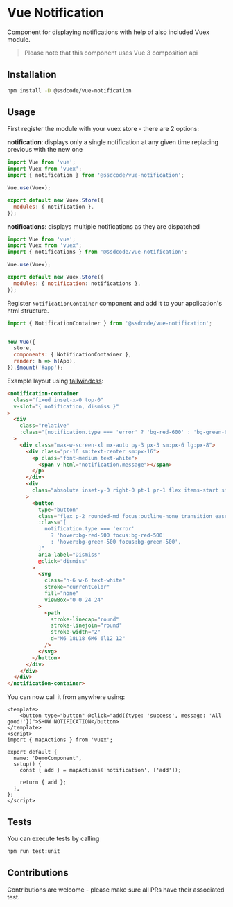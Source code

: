 # Vue Notification

Component for displaying notifications with help of also included Vuex module.

> Please note that this component uses Vue 3 composition api

## Installation

```bash
npm install -D @ssdcode/vue-notification
```

## Usage

First register the module with your vuex store - there are 2 options:

**notification**: displays only a single notification at any given time replacing previous with the new one

```javascript
import Vue from 'vue';
import Vuex from 'vuex';
import { notification } from '@ssdcode/vue-notification';

Vue.use(Vuex);

export default new Vuex.Store({
  modules: { notification },
});
```

**notifications**: displays multiple notifications as they are dispatched

```javascript
import Vue from 'vue';
import Vuex from 'vuex';
import { notifications } from '@ssdcode/vue-notification';

Vue.use(Vuex);

export default new Vuex.Store({
  modules: { notification: notifications },
});
```

Register `NotificationContainer` component and add it to your application's html structure.

```javascript
import { NotificationContainer } from '@ssdcode/vue-notification';


new Vue({
  store,
  components: { NotificationContainer },
  render: h => h(App),
}).$mount('#app');
```

Example layout using [tailwindcss](https://tailwindcss.com/):

```html
<notification-container
  class="fixed inset-x-0 top-0"
  v-slot="{ notification, dismiss }"
>
  <div
    class="relative"
    :class="[notification.type === 'error' ? 'bg-red-600' : 'bg-green-600']"
  >
    <div class="max-w-screen-xl mx-auto py-3 px-3 sm:px-6 lg:px-8">
      <div class="pr-16 sm:text-center sm:px-16">
        <p class="font-medium text-white">
          <span v-html="notification.message"></span>
        </p>
      </div>
      <div
        class="absolute inset-y-0 right-0 pt-1 pr-1 flex items-start sm:pt-1 sm:pr-2 sm:items-start"
      >
        <button
          type="button"
          class="flex p-2 rounded-md focus:outline-none transition ease-in-out duration-150"
          :class="[
            notification.type === 'error'
              ? 'hover:bg-red-500 focus:bg-red-500'
              : 'hover:bg-green-500 focus:bg-green-500',
          ]"
          aria-label="Dismiss"
          @click="dismiss"
        >
          <svg
            class="h-6 w-6 text-white"
            stroke="currentColor"
            fill="none"
            viewBox="0 0 24 24"
          >
            <path
              stroke-linecap="round"
              stroke-linejoin="round"
              stroke-width="2"
              d="M6 18L18 6M6 6l12 12"
            />
          </svg>
        </button>
      </div>
    </div>
  </div>
</notification-container>
```

You can now call it from anywhere using:

```vue
<template>
    <button type="button" @click="add({type: 'success', message: 'All good!'})">SHOW NOTIFICATION</button>
</template>
<script>
import { mapActions } from 'vuex';

export default {
  name: 'DemoComponent',
  setup() {
    const { add } = mapActions('notification', ['add']);

    return { add };
  },
};
</script>
```

## Tests

You can execute tests by calling

```bash
npm run test:unit
```

## Contributions

Contributions are welcome - please make sure all PRs have their associated test.